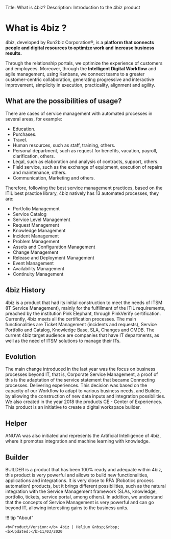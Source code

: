 Title: What is 4biz?
Description: Introduction to the 4biz product

# What is 4biz ?

4biz, developed by Run2biz Corporation®, is a **platform that 
connects people and digital resources to optimize work and increase 
business results.**

Through the relationship portals, we optimize the experience of customers 
and employees. Moreover, through the **Intelligent Digital Workflow** and agile 
management, using Kanbans, we connect teams to a greater customer-centric 
collaboration, generating progressive and interactive improvement, simplicity 
in execution, practicality, alignment and agility.

What are the possibilities of usage?
-------------------------------

There are cases of service management with automated processes in several areas, 
for example:

*   Education.
*   Purchases.
*   Travel.
*   Human resources, such as staff, training, others.
*   Personal department, such as request for benefits, vacation, payroll, clarification, others.
*   Legal, such as elaboration and analysis of contracts, support, others.
*   Field service, such as the exchange of equipment, execution of repairs and maintenance, others.
*   Communication, Marketing and others.

Therefore, following the best service management practices, based on the ITIL best 
practice library, 4biz natively has 13 automated processes, they are:

*   Portfolio Management
*   Service Catalog
*   Service Level Management
*   Request Management
*   Knowledge Management
*   Incident Management
*   Problem Management
*   Assets and Configuration Management
*   Change Management
*   Release and Deployment Management
*   Event Management
*   Availability Management
*   Continuity Management

4biz History
--------------------

4biz is a product that had its initial construction to meet the needs of ITSM (IT Service Management), mainly for the fulfillment of the ITIL requirements, preached by the institution Pink Elephant, through PinkVerify certification. Currently, 4biz meets all the certification processes. The main functionalities are Ticket Management (incidents and requests), Service Portfolio and Catalog, Knowledge Base, SLA, Changes and CMDB. The current 4biz target audience are companies that have IT departments, as well as the need of
ITSM solutions to manage their ITs.

Evolution
------------

The main change introduced in the last year was the focus on business processes beyond IT, that is,
Corporate Service Management, a proof of this is the adaptation of the service statement that became
Connecting processes. Delivering experiences.
This decision was based on the capacity of our Workflow to adapt to various business needs, and Builder,
by allowing the construction of new data inputs and integration possibilities.
We also created in the year 2018 the products CE - Center of Experiences. This product is an initiative to
create a digital workspace builder. 

Helper
-----

ANUVA was also initiated and represents the Artificial Intelligence of 4biz, where it promotes
integration and machine learning with knowledge.

Builder
-----

BUILDER is a product that has been 100% ready and adequate within 4biz, this product is very powerful
and allows to build new functionalities, applications and integrations. It is very close to RPA (Robotics process automation) products, but it brings different possibilities, such as the natural integration with the
Service Management framework (SLAs, knowledge, portfolio, tickets, service portal, among others).
In addition, we understand that the concepts of Service Management is very powerful and can go beyond
IT, allowing interesting gains to the business units.

!!! tip "About"

    <b>Product/Version:</b> 4biz | Helium &nbsp;&nbsp;
    <b>Updated:</b>11/03/2020
